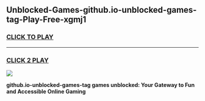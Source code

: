 
## Unblocked-Games-github.io-unblocked-games-tag-Play-Free-xgmj1
<h3>
<a href="https://premium76.site?title=github.io-unblocked-games-tag&ref=15A">CLICK TO PLAY</a></h3>
<hr>

<h3>
<a href="https://premium76.site?title=github.io-unblocked-games-tag&ref=15A">CLICK 2 PLAY</a>
  
</h3>

<a href="https://premium76.site?title=github.io-unblocked-games-tag&ref=15A"><img src="https://clearcache.store/games.png"></a>


**github.io-unblocked-games-tag games unblocked: Your Gateway to Fun and Accessible Online Gaming**
